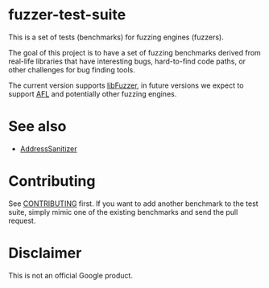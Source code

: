 # fuzzer-test-suite

This is a set of tests (benchmarks) for fuzzing engines (fuzzers).

The goal of this project is to have a set of fuzzing benchmarks derived from real-life
libraries that have interesting bugs, hard-to-find code paths, or other
challenges for bug finding tools.

The current version supports [libFuzzer](http://libFuzzer.info),
in future versions we expect to support [AFL](http://lcamtuf.coredump.cx/afl/)
and potentially other fuzzing engines.

# See also

* [AddressSanitizer](http://clang.llvm.org/docs/AddressSanitizer.html)

# Contributing
See [CONTRIBUTING](CONTRIBUTING) first.
If you want to add another benchmark to the test suite,
simply mimic one of the existing benchmarks and send the pull request.

# Disclaimer
This is not an official Google product.

